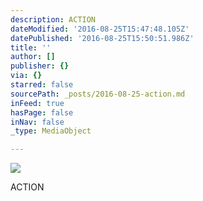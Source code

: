 ```yaml
---
description: ACTION
dateModified: '2016-08-25T15:47:48.105Z'
datePublished: '2016-08-25T15:50:51.986Z'
title: ''
author: []
publisher: {}
via: {}
starred: false
sourcePath: _posts/2016-08-25-action.md
inFeed: true
hasPage: false
inNav: false
_type: MediaObject

---
```

![](https://the-grid-user-content.s3-us-west-2.amazonaws.com/aee3a245-7b73-493e-92c3-24497347c8f2.jpg)

ACTION